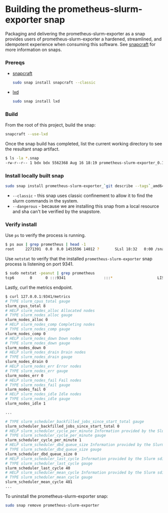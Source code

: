 # Building the prometheus-slurm-exporter snap
Packaging and delivering the prometheus-slurm-exporter as a snap provides users of prometheus-slurm-exporter
a hardened, streamlined, and idempotent experience when consuming this software. See [snapcraft](https://snapcraft.io/) for more information on snaps. 


### Prereqs
* [snapcraft](https://snapcraft.io)
    ```bash
    sudo snap install snapcraft --classic
    ```
* [lxd](https://linuxcontainers.org/)
    ```bash
    sudo snap install lxd
    ```

### Build
From the root of this project, build the snap:
```bash
snapcraft --use-lxd
```
Once the snap build has completed, list the current working directory to see the resultant snap artifact.
```bash
$ ls -la *.snap
-rw-r--r-- 1 bdx bdx 5562368 Aug 16 18:19 prometheus-slurm-exporter_0.11-1-g01dd959_amd64.snap
```

### Install locally built snap
```bash
sudo snap install prometheus-slurm-exporter_`git describe --tags`_amd64.snap --classic --dangerous
```
* `--classic` - this snap uses classic confinement to allow it to find the slurm commands in the system.
* `--dangerous` - because we are installing this snap from a local resource and sha can't be verified by the snapstore.

### Verify install
Use `ps` to verify the process is running.
```bash
$ ps aux | grep prometheus | head -1
root     2271391  0.0  0.0 1453596 14012 ?       SLsl 18:32   0:00 /snap/prometheus-slurm-exporter/x1/bin/prometheus-slurm-exporter
```

Use `netstat` to verify that the installed `prometheus-slurm-exporter` snap process is listening on port 9341.
```bash
$ sudo netstat -peanut | grep prometheus
tcp6       0      0 :::9341                 :::*                    LISTEN      0          15042010   2271391/prometheus-slurm-exporter
```

Lastly, curl the metrics endpoint.
```bash
$ curl 127.0.0.1:9341/metrics
# TYPE slurm_cpus_total gauge
slurm_cpus_total 8
# HELP slurm_nodes_alloc Allocated nodes
# TYPE slurm_nodes_alloc gauge
slurm_nodes_alloc 0
# HELP slurm_nodes_comp Completing nodes
# TYPE slurm_nodes_comp gauge
slurm_nodes_comp 0
# HELP slurm_nodes_down Down nodes
# TYPE slurm_nodes_down gauge
slurm_nodes_down 0
# HELP slurm_nodes_drain Drain nodes
# TYPE slurm_nodes_drain gauge
slurm_nodes_drain 0
# HELP slurm_nodes_err Error nodes
# TYPE slurm_nodes_err gauge
slurm_nodes_err 0
# HELP slurm_nodes_fail Fail nodes
# TYPE slurm_nodes_fail gauge
slurm_nodes_fail 0
# HELP slurm_nodes_idle Idle nodes
# TYPE slurm_nodes_idle gauge
slurm_nodes_idle 1

... 

# TYPE slurm_scheduler_backfilled_jobs_since_start_total gauge
slurm_scheduler_backfilled_jobs_since_start_total 0
# HELP slurm_scheduler_cycle_per_minute Information provided by the Slurm sdiag command, number scheduler cycles per minute
# TYPE slurm_scheduler_cycle_per_minute gauge
slurm_scheduler_cycle_per_minute 1
# HELP slurm_scheduler_dbd_queue_size Information provided by the Slurm sdiag command, length of the DBD agent queue
# TYPE slurm_scheduler_dbd_queue_size gauge
slurm_scheduler_dbd_queue_size 0
# HELP slurm_scheduler_last_cycle Information provided by the Slurm sdiag command, scheduler last cycle time in (microseconds)
# TYPE slurm_scheduler_last_cycle gauge
slurm_scheduler_last_cycle 40
# HELP slurm_scheduler_mean_cycle Information provided by the Slurm sdiag command, scheduler mean cycle time in (microseconds)
# TYPE slurm_scheduler_mean_cycle gauge
slurm_scheduler_mean_cycle 481
...
```

To uninstall the prometheus-slurm-exporter snap:
```bash
sudo snap remove prometheus-slurm-exporter
```
